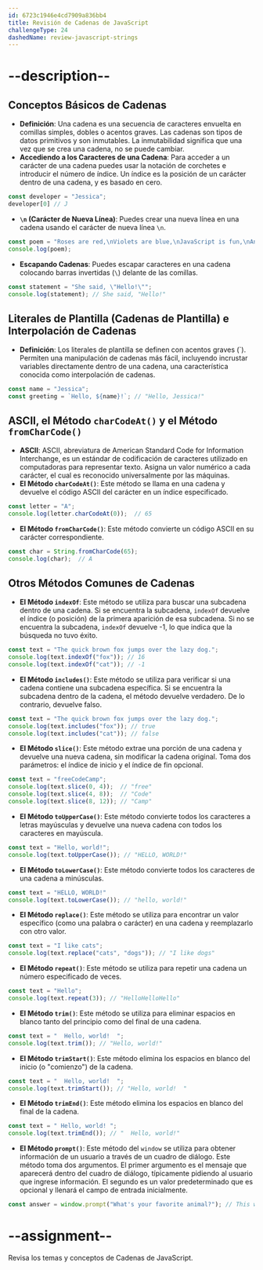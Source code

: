 ```yaml
---
id: 6723c1946e4cd7909a836bb4
title: Revisión de Cadenas de JavaScript
challengeType: 24
dashedName: review-javascript-strings
---
```


# --description--

## Conceptos Básicos de Cadenas

- **Definición**: Una cadena es una secuencia de caracteres envuelta en comillas simples, dobles o acentos graves. Las cadenas son tipos de datos primitivos y son inmutables. La inmutabilidad significa que una vez que se crea una cadena, no se puede cambiar.
- **Accediendo a los Caracteres de una Cadena**: Para acceder a un carácter de una cadena puedes usar la notación de corchetes e introducir el número de índice. Un índice es la posición de un carácter dentro de una cadena, y es basado en cero.

```js
const developer = "Jessica";
developer[0] // J
```

- **`\n` (Carácter de Nueva Línea)**: Puedes crear una nueva línea en una cadena usando el carácter de nueva línea `\n`.

```js
const poem = "Roses are red,\nViolets are blue,\nJavaScript is fun,\nAnd so are you.";
console.log(poem);
```

- **Escapando Cadenas**: Puedes escapar caracteres en una cadena colocando barras invertidas (`\`) delante de las comillas.

```js
const statement = "She said, \"Hello!\"";
console.log(statement); // She said, "Hello!"
```

## Literales de Plantilla (Cadenas de Plantilla) e Interpolación de Cadenas

- **Definición**: Los literales de plantilla se definen con acentos graves (`). Permiten una manipulación de cadenas más fácil, incluyendo incrustar variables directamente dentro de una cadena, una característica conocida como interpolación de cadenas.

```js
const name = "Jessica";
const greeting = `Hello, ${name}!`; // "Hello, Jessica!"
```

## ASCII, el Método `charCodeAt()` y el Método `fromCharCode()`

- **ASCII**: ASCII, abreviatura de American Standard Code for Information Interchange, es un estándar de codificación de caracteres utilizado en computadoras para representar texto. Asigna un valor numérico a cada carácter, el cual es reconocido universalmente por las máquinas.
- **El Método `charCodeAt()`**: Este método se llama en una cadena y devuelve el código ASCII del carácter en un índice especificado.

```js
const letter = "A";
console.log(letter.charCodeAt(0));  // 65
```

- **El Método `fromCharCode()`**: Este método convierte un código ASCII en su carácter correspondiente.

```js
const char = String.fromCharCode(65);
console.log(char);  // A
```

## Otros Métodos Comunes de Cadenas

- **El Método `indexOf`**: Este método se utiliza para buscar una subcadena dentro de una cadena. Si se encuentra la subcadena, `indexOf` devuelve el índice (o posición) de la primera aparición de esa subcadena. Si no se encuentra la subcadena, `indexOf` devuelve -1, lo que indica que la búsqueda no tuvo éxito.

```js
const text = "The quick brown fox jumps over the lazy dog.";
console.log(text.indexOf("fox")); // 16
console.log(text.indexOf("cat")); // -1
```

- **El Método `includes()`**: Este método se utiliza para verificar si una cadena contiene una subcadena específica. Si se encuentra la subcadena dentro de la cadena, el método devuelve verdadero. De lo contrario, devuelve falso.

```js
const text = "The quick brown fox jumps over the lazy dog.";
console.log(text.includes("fox")); // true
console.log(text.includes("cat")); // false
```

- **El Método `slice()`**: Este método extrae una porción de una cadena y devuelve una nueva cadena, sin modificar la cadena original. Toma dos parámetros: el índice de inicio y el índice de fin opcional.

```js
const text = "freeCodeCamp";
console.log(text.slice(0, 4));  // "free"
console.log(text.slice(4, 8));  // "Code"
console.log(text.slice(8, 12)); // "Camp"
```

- **El Método `toUpperCase()`**: Este método convierte todos los caracteres a letras mayúsculas y devuelve una nueva cadena con todos los caracteres en mayúscula.

```js
const text = "Hello, world!";
console.log(text.toUpperCase()); // "HELLO, WORLD!"
```

- **El Método `toLowerCase()`**: Este método convierte todos los caracteres de una cadena a minúsculas.

```js
const text = "HELLO, WORLD!"
console.log(text.toLowerCase()); // "hello, world!"
```

- **El Método `replace()`**: Este método se utiliza para encontrar un valor específico (como una palabra o carácter) en una cadena y reemplazarlo con otro valor.

```js
const text = "I like cats";
console.log(text.replace("cats", "dogs")); // "I like dogs"
```

- **El Método `repeat()`**: Este método se utiliza para repetir una cadena un número especificado de veces.

```js
const text = "Hello";
console.log(text.repeat(3)); // "HelloHelloHello"
```

- **El Método `trim()`**: Este método se utiliza para eliminar espacios en blanco tanto del principio como del final de una cadena.

```js
const text = "  Hello, world!  ";
console.log(text.trim()); // "Hello, world!"
```

- **El Método `trimStart()`**: Este método elimina los espacios en blanco del inicio (o "comienzo") de la cadena.

```js
const text = "  Hello, world!  ";
console.log(text.trimStart()); // "Hello, world!  "
```

- **El Método `trimEnd()`**: Este método elimina los espacios en blanco del final de la cadena.

```js
const text = " Hello, world! ";
console.log(text.trimEnd()); // "  Hello, world!"
```

- **El Método `prompt()`**: Este método del `window` se utiliza para obtener información de un usuario a través de un cuadro de diálogo. Este método toma dos argumentos. El primer argumento es el mensaje que aparecerá dentro del cuadro de diálogo, típicamente pidiendo al usuario que ingrese información. El segundo es un valor predeterminado que es opcional y llenará el campo de entrada inicialmente.

```js
const answer = window.prompt("What's your favorite animal?"); // This will change depending on what the user answers
```

# --assignment--

Revisa los temas y conceptos de Cadenas de JavaScript.

